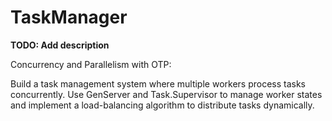 # TaskManager

**TODO: Add description**

Concurrency and Parallelism with OTP:

Build a task management system where multiple workers process tasks concurrently. Use GenServer and Task.Supervisor to manage worker states and implement a load-balancing algorithm to distribute tasks dynamically.
